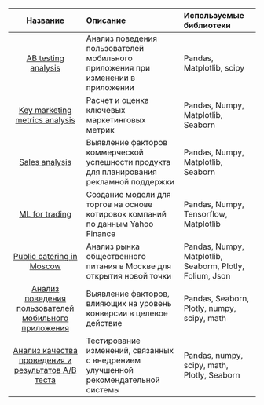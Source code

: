 | __Название__| Описание |Используемые библиотеки
|:-----------:|:-------------|:-----------|
|[AB testing analysis](https://github.com/TakhirRG/data-analysis/tree/main/AB%20testing%20analysis)| Анализ поведения пользователей мобильного приложения при изменении в приложении |Pandas, Matplotlib, scipy |
|[Key marketing metrics analysis](https://github.com/TakhirRG/data-analysis/tree/main/Анализ%20ключевых%20маркетинговых%20метрик)|Расчет и оценка ключевых маркетинговых метрик|Pandas, Numpy, Matplotlib, Seaborn|Pandas, Numpy, Matplotlib|
|[Sales analysis](https://github.com/TakhirRG/data-analysis/blob/main/Sales%20analysis%20(games)%20for%20ads%20planning.ipynb)| Выявление факторов коммерческой успешности продукта для планирования рекламной поддержки|Pandas, Numpy, Matplotlib, Seaborn|
|[ML for trading](https://github.com/TakhirRG/data-analysis/blob/main/ML%20for%20trading.ipynb)| Создание модели для торгов на основе котировок компаний по данным Yahoo Finance |Pandas, Numpy, Tensorflow, Matplotlib|
|[Public catering in Moscow](https://github.com/TakhirRG/data-analysis/tree/main/Анализ%20рынка%20общественного%20питания%20в%20Москве)| Анализ рынка общественного питания в Москве для открытия новой точки|Pandas, Numpy, Matplotlib, Seaborm, Plotly, Folium, Json|
|[Анализ поведения пользователей мобильного приложения](https://github.com/TakhirRG/data-analysis/tree/main/Анализ%20поведения%20пользователей%20приложения)| Выявление факторов, влияющих на уровень конверсии в целевое действие| Pandas, Seaborn, Plotly, numpy, scipy, math|
|[Анализ качества проведения и результатов А/B теста](https://github.com/TakhirRG/data-analysis/tree/main/Анализ%20проведения%20и%20оценка%20результатов%20АВ%20теста)|Тестирование изменений, связанных с внедрением улучшенной рекомендательной системы| Pandas, numpy, scipy, math, Plotly, Seaborn|
